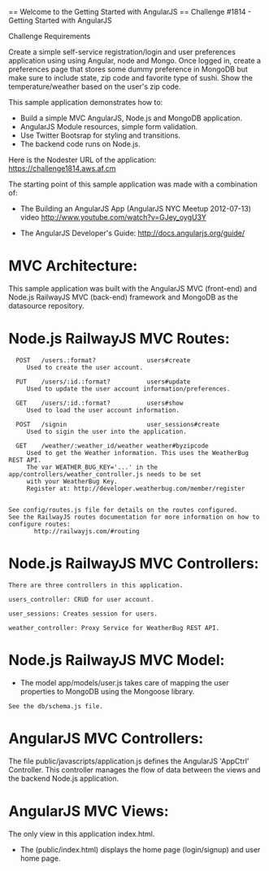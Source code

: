 == Welcome to the Getting Started with AngularJS
== Challenge #1814 - Getting Started with AngularJS

Challenge Requirements

Create a simple self-service registration/login and user preferences application using using Angular,
node and Mongo. Once logged in, create a preferences page that stores some dummy preference in MongoDB but
make sure to include state, zip code and favorite type of sushi. Show the temperature/weather based on the user's zip code.


This sample application demonstrates how to:

   - Build a simple MVC AngularJS, Node.js and MongoDB application.
   - AngularJS Module resources, simple form validation.
   - Use Twitter Bootsrap for styling and transitions.
   - The backend code runs on Node.js.


Here is the Nodester URL of the application:
  https://challenge1814.aws.af.cm



The starting point of this sample application was made with a combination of:

   -  The Building an AngularJS App (AngularJS NYC Meetup 2012-07-13) video
     http://www.youtube.com/watch?v=GJey_oygU3Y

   - The AngularJS Developer's Guide:
    http://docs.angularjs.org/guide/



MVC Architecture:
================
This sample application was built with the AngularJS MVC (front-end) and Node.js RailwayJS MVC (back-end) framework
and MongoDB as the datasource repository.

Node.js RailwayJS MVC Routes:
=============================

      POST   /users.:format?              users#create
         Used to create the user account.

      PUT    /users/:id.:format?          users#update
         Used to update the user account information/preferences.

      GET    /users/:id.:format?          users#show
         Used to load the user account information.

      POST   /signin                      user_sessions#create
         Used to sigin the user into the application.

      GET    /weather/:weather_id/weather weather#byzipcode
         Used to get the Weather information. This uses the WeatherBug REST API.
         The var WEATHER_BUG_KEY='...' in the app/controllers/weather_controller.js needs to be set
         with your WeatherBug Key.
         Register at: http://developer.weatherbug.com/member/register


   	See config/routes.js file for details on the routes configured.
   	See the RailwayJS routes documentation for more information on how to configure routes:
   	       http://railwayjs.com/#routing

Node.js RailwayJS MVC Controllers:
=================================
    There are three controllers in this application.

    users_controller: CRUD for user account.

    user_sessions: Creates session for users.

    weather_controller: Proxy Service for WeatherBug REST API.


Node.js RailwayJS MVC Model:
===========================
   - The model app/models/user.js takes care of mapping the user properties
     to MongoDB using the Mongoose library.

    See the db/schema.js file.




AngularJS MVC Controllers:
==========================
  The file public/javascripts/application.js defines the AngularJS 'AppCtrl' Controller.
  This controller manages the flow of data between the views and the backend Node.js application.


AngularJS MVC Views:
===================
   The only view in this application index.html.

   - The (public/index.html) displays the home page (login/signup) and user home page.








